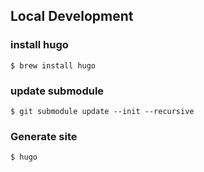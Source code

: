 ## Local Development

### install hugo

```shell
$ brew install hugo
```

### update submodule

```shell
$ git submodule update --init --recursive
```

### Generate site

```shell
$ hugo
```